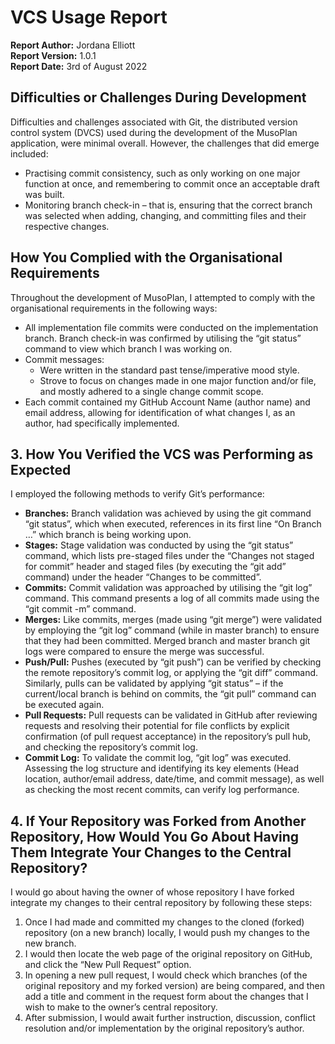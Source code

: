 # VCS Usage Report
**Report Author:** Jordana Elliott  
**Report Version:** 1.0.1  
**Report Date:** 3rd of August 2022

## Difficulties or Challenges During Development
Difficulties and challenges associated with Git, the distributed version control system (DVCS) used during the development of the MusoPlan application, were minimal overall. However, the challenges that did emerge included:  
* Practising commit consistency, such as only working on one major function at once, and remembering to commit once an acceptable draft was built.  
* Monitoring branch check-in – that is, ensuring that the correct branch was selected when adding, changing, and committing files and their respective changes.

## How You Complied with the Organisational Requirements
Throughout the development of MusoPlan, I attempted to comply with the organisational requirements in the following ways:  
* All implementation file commits were conducted on the implementation branch. Branch check-in was confirmed by utilising the “git status” command to view which branch I was working on.  
* Commit messages:  
  * Were written in the standard past tense/imperative mood style.  
  * Strove to focus on changes made in one major function and/or file, and mostly adhered to a single change commit scope.  
* Each commit contained my GitHub Account Name (author name) and email address, allowing for identification of what changes I, as an author, had specifically implemented.

## 3. How You Verified the VCS was Performing as Expected  
I employed the following methods to verify Git’s performance:  
* **Branches:** Branch validation was achieved by using the git command “git status”, which when executed, references in its first line “On Branch …” which branch is being working upon.  
* **Stages:** Stage validation was conducted by using the “git status” command, which lists pre-staged files under the “Changes not staged for commit” header and staged files (by executing the “git add” command) under the header “Changes to be committed”.  
* **Commits:** Commit validation was approached by utilising the “git log” command. This command presents a log of all commits made using the “git commit -m” command.  
* **Merges:** Like commits, merges (made using “git merge”) were validated by employing the “git log” command (while in master branch) to ensure that they had been committed. Merged branch and master branch git logs were compared to ensure the merge was successful.  
* **Push/Pull:** Pushes (executed by “git push”) can be verified by checking the remote repository’s commit log, or applying the “git diff” command. Similarly, pulls can be validated by applying “git status” – if the current/local branch is behind on commits, the “git pull” command can be executed again.  
* **Pull Requests:** Pull requests can be validated in GitHub after reviewing requests and resolving their potential for file conflicts by explicit confirmation (of pull request acceptance) in the repository’s pull hub, and checking the repository’s commit log.  
* **Commit Log:** To validate the commit log, “git log” was executed. Assessing the log structure and identifying its key elements (Head location, author/email address, date/time, and commit message), as well as checking the most recent commits, can verify log performance.

## 4. If Your Repository was Forked from Another Repository, How Would You Go About Having Them Integrate Your Changes to the Central Repository?
I would go about having the owner of whose repository I have forked integrate my changes to their central repository by following these steps: 
1. Once I had made and committed my changes to the cloned (forked) repository (on a new branch) locally, I would push my changes to the new branch.
2. I would then locate the web page of the original repository on GitHub, and click the “New Pull Request” option.
3. In opening a new pull request, I would check which branches (of the original repository and my forked version) are being compared, and then add a title and comment in the request form about the changes that I wish to make to the owner’s central repository.
4. After submission, I would await further instruction, discussion, conflict resolution and/or implementation by the original repository’s author.